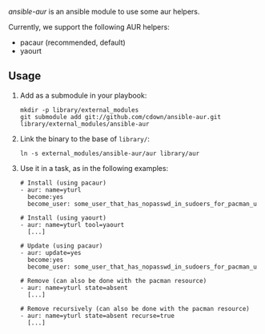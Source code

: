 *ansible-aur* is an ansible module to use some aur helpers.

Currently, we support the following AUR helpers:

- pacaur (recommended, default)
- yaourt

## Usage

1. Add as a submodule in your playbook:

   ```
   mkdir -p library/external_modules
   git submodule add git://github.com/cdown/ansible-aur.git library/external_modules/ansible-aur
   ```


2. Link the binary to the base of `library/`:

   ```
   ln -s external_modules/ansible-aur/aur library/aur
   ```

3. Use it in a task, as in the following examples:

   ```
   # Install (using pacaur)
   - aur: name=yturl
     become:yes
     become_user: some_user_that_has_nopasswd_in_sudoers_for_pacman_u

   # Install (using yaourt)
   - aur: name=yturl tool=yaourt
     [...]

   # Update (using pacaur)
   - aur: update=yes
     become:yes
     become_user: some_user_that_has_nopasswd_in_sudoers_for_pacman_u

   # Remove (can also be done with the pacman resource)
   - aur: name=yturl state=absent
     [...]

   # Remove recursively (can also be done with the pacman resource)
   - aur: name=yturl state=absent recurse=true
     [...]
   ```
